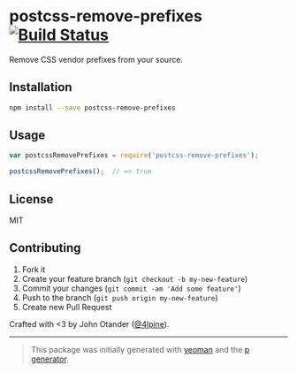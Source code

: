 # postcss-remove-prefixes [![Build Status](https://secure.travis-ci.org/johnotander/postcss-remove-prefixes.png?branch=master)](https://travis-ci.org/johnotander/postcss-remove-prefixes)

Remove CSS vendor prefixes from your source.

## Installation

```bash
npm install --save postcss-remove-prefixes
```

## Usage

```javascript
var postcssRemovePrefixes = require('postcss-remove-prefixes');

postcssRemovePrefixes();  // => true
```

## License

MIT

## Contributing

1. Fork it
2. Create your feature branch (`git checkout -b my-new-feature`)
3. Commit your changes (`git commit -am 'Add some feature'`)
4. Push to the branch (`git push origin my-new-feature`)
5. Create new Pull Request

Crafted with <3 by John Otander ([@4lpine](https://twitter.com/4lpine)).

***

> This package was initially generated with [yeoman](http://yeoman.io) and the [p generator](https://github.com/johnotander/generator-p.git).

